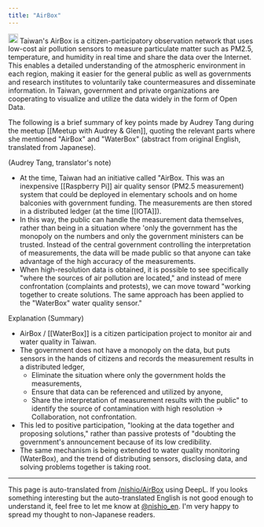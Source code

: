 ```yaml
---
title: "AirBox"
---
```


<img src='https://scrapbox.io/api/pages/nishio-en/o1 Pro/icon' alt='o1 Pro.icon' height="19.5"/>
Taiwan's AirBox is a citizen-participatory observation network that uses low-cost air pollution sensors to measure particulate matter such as PM2.5, temperature, and humidity in real time and share the data over the Internet. This enables a detailed understanding of the atmospheric environment in each region, making it easier for the general public as well as governments and research institutes to voluntarily take countermeasures and disseminate information. In Taiwan, government and private organizations are cooperating to visualize and utilize the data widely in the form of Open Data.

The following is a brief summary of key points made by Audrey Tang during the meetup [[Meetup with Audrey & Glen]], quoting the relevant parts where she mentioned "AirBox" and "WaterBox" (abstract from original English, translated from Japanese).

(Audrey Tang, translator's note)
- At the time, Taiwan had an initiative called "AirBox. This was an inexpensive [[Raspberry Pi]] air quality sensor (PM2.5 measurement) system that could be deployed in elementary schools and on home balconies with government funding. The measurements are then stored in a distributed ledger (at the time [[IOTA]]).
- In this way, the public can handle the measurement data themselves, rather than being in a situation where 'only the government has the monopoly on the numbers and only the government ministers can be trusted. Instead of the central government controlling the interpretation of measurements, the data will be made public so that anyone can take advantage of the high accuracy of the measurements.
- When high-resolution data is obtained, it is possible to see specifically "where the sources of air pollution are located," and instead of mere confrontation (complaints and protests), we can move toward "working together to create solutions. The same approach has been applied to the "WaterBox" water quality sensor."

Explanation (Summary)
- AirBox / [[WaterBox]] is a citizen participation project to monitor air and water quality in Taiwan.
- The government does not have a monopoly on the data, but puts sensors in the hands of citizens and records the measurement results in a distributed ledger,
    - Eliminate the situation where only the government holds the measurements,
    - Ensure that data can be referenced and utilized by anyone,
    - Share the interpretation of measurement results with the public" to identify the source of contamination with high resolution → Collaboration, not confrontation.
- This led to positive participation, "looking at the data together and proposing solutions," rather than passive protests of "doubting the government's announcement because of its low credibility.
- The same mechanism is being extended to water quality monitoring (WaterBox), and the trend of distributing sensors, disclosing data, and solving problems together is taking root.

---
This page is auto-translated from [/nishio/AirBox](https://scrapbox.io/nishio/AirBox) using DeepL. If you looks something interesting but the auto-translated English is not good enough to understand it, feel free to let me know at [@nishio_en](https://twitter.com/nishio_en). I'm very happy to spread my thought to non-Japanese readers.